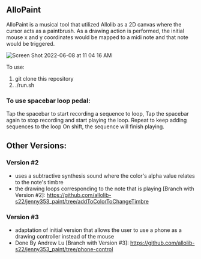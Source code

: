 ## AlloPaint

 AlloPaint is a musical tool that utilized Allolib as a 2D canvas where the cursor acts as a paintbrush. As a drawing action is performed, the initial mouse x and y coordinates would be mapped to a midi note and that note would be triggered.

![Screen Shot 2022-06-08 at 11 04 16 AM](https://user-images.githubusercontent.com/43687816/172688138-3ee16b69-c39e-4e51-85e2-abc824d78625.png)

To use: 
1. git clone this repository
2. ./run.sh 


### To use spacebar loop pedal:
Tap the spacebar to start recording a sequence to loop,
Tap the spacebar again to stop recording and start playing the loop. 
Repeat to keep adding sequences to the loop
On shift, the sequence will finish playing. 


## Other Versions: 

### Version #2
- uses a subtractive synthesis sound where the color's alpha value relates to the note's timbre
- the drawing loops corresponding to the note that is playing
[Branch with Version #2]: https://github.com/allolib-s22/jenny353_paint/tree/addToColorToChangeTimbre

### Version #3
- adaptation of initial version that allows the user to use a phone as a drawing controller instead of the mouse 
- Done By Andrew Lu
[Branch with Version #3]: https://github.com/allolib-s22/jenny353_paint/tree/phone-control
